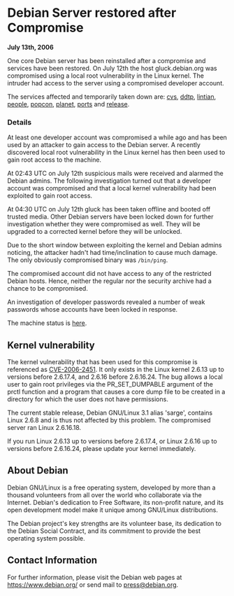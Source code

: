 
Debian Server restored after Compromise
=======================================


**July 13th, 2006**


One core Debian server has been reinstalled after a compromise and
services have been restored. On July 12th the host gluck.debian.org
was compromised using a local root vulnerability in the Linux
kernel. The intruder had access to the server using a compromised
developer account.


The services affected and temporarily taken down are: [cvs](https://cvs.debian.org/), [ddtp](http://ddtp.debian.org/), [lintian](https://lintian.debian.org/), [people](https://www.debian.org/devel/people), [popcon](https://popcon.debian.org/), [planet](https://planet.debian.org/), [ports](https://www.debian.org/ports/) and [release](https://release.debian.org/).


### Details


At least one developer account was compromised a while ago and
has been used by an attacker to gain access to the Debian server. A
recently discovered local root vulnerability in the Linux kernel has
then been used to gain root access to the machine.


At 02:43 UTC on July 12th suspicious mails were received and alarmed
the Debian admins. The following investigation turned out that a
developer account was compromised and that a local kernel
vulnerability had been exploited to gain root access.


At 04:30 UTC on July 12th gluck has been taken offline and booted off
trusted media. Other Debian servers have been locked down for further
investigation whether they were compromised as well. They will be
upgraded to a corrected kernel before they will be unlocked.


Due to the short window between exploiting the kernel and Debian
admins noticing, the attacker hadn't had time/inclination to cause
much damage. The only obviously compromised binary was `/bin/ping`.


The compromised account did not have access to any of the restricted
Debian hosts. Hence, neither the regular nor the security archive had
a chance to be compromised.


An investigation of developer passwords revealed a number of weak
passwords whose accounts have been locked in response.


The machine status is [here](https://db.debian.org/machines.cgi).


Kernel vulnerability
--------------------


The kernel vulnerability that has been used for this compromise is
referenced as [CVE-2006-2451](http://www.cve.mitre.org/cgi-bin/cvename.cgi?name=CVE-2006-2451). It only exists in the Linux kernel
2.6.13 up to versions before 2.6.17.4, and 2.6.16 before 2.6.16.24.
The bug allows a local user to gain root privileges via the
PR\_SET\_DUMPABLE argument of the prctl function and a program that
causes a core dump file to be created in a directory for which the
user does not have permissions.


The current stable release, Debian GNU/Linux 3.1 alias 'sarge',
contains Linux 2.6.8 and is thus not affected by this problem. The
compromised server ran Linux 2.6.16.18.


If you run Linux 2.6.13 up to versions before 2.6.17.4, or Linux
2.6.16 up to versions before 2.6.16.24, please update your kernel
immediately.


About Debian
------------


Debian GNU/Linux is a free operating system, developed by more than
a thousand volunteers from all over the world who collaborate via the
Internet. Debian's dedication to Free Software, its non-profit nature,
and its open development model make it unique among GNU/Linux
distributions.


The Debian project's key strengths are its volunteer base, its dedication
to the Debian Social Contract, and its commitment to provide the best
operating system possible.


Contact Information
-------------------


For further information, please visit the Debian web pages at
<https://www.debian.org/> or send mail to
<press@debian.org>.




